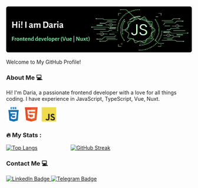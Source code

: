 ![Header](./github-header-image.png)

Welcome to My GitHub Profile! 

### About Me 💻
Hi! I'm Daria, a passionate frontend developer with a love for all things coding. I have experience in JavaScript, TypeScript, Vue, Nuxt.

<div>
  <img src="https://github.com/devicons/devicon/blob/master/icons/css3/css3-plain-wordmark.svg"  title="CSS3" alt="CSS" width="40" height="40"/>&nbsp;
  <img src="https://github.com/devicons/devicon/blob/master/icons/html5/html5-original.svg" title="HTML5" alt="HTML" width="40" height="40"/>&nbsp;
  <img src="https://github.com/devicons/devicon/blob/master/icons/javascript/javascript-original.svg" title="JavaScript" alt="JavaScript" width="40" height="40"/>&nbsp;
</div>

### :fire: My Stats :
<div style="display: grid; grid-template-columns: 1fr 2fr; gap: 10px;">
  <a href="https://github.com/anuraghazra/github-readme-stats">
    <img src="https://github-readme-stats.vercel.app/api/top-langs/?username=boikodaria22&layout=donut-vertical&theme=gruvbox" alt="Top Langs" style="width: 25%; height: 100%; object-fit: cover;"/>
  </a>
  <a href="https://git.io/streak-stats">
    <img src="http://github-readme-streak-stats.herokuapp.com?user=boikodaria22&theme=gruvbox&hide_border=true" alt="GitHub Streak" style="width: auto; height: auto; object-fit: cover;"/>
  </a>
</div>

### Contact Me 💻
<div id="badges">
 <a href="https://www.linkedin.com/in/daria-boiko-1156a4149">
  <img src="https://img.shields.io/badge/LinkedIn-blue?logo=linkedin&logoColor=white&style=for-the-badge" alt="LinkedIn Badge"/>
 </a>
 <a href="https://t.me/shadi_di_di">
  <img src="https://img.shields.io/badge/Telegram-blue?logo=telegram&logoColor=white&style=for-the-badge" alt="Telegram Badge"/>
 </a>
</div>

<!--
**boikodaria22/boikodaria22** is a ✨ _special_ ✨ repository because its `README.md` (this file) appears on your GitHub profile.

Here are some ideas to get you started:

- 🔭 I’m currently working on ...
- 🌱 I’m currently learning ...
- 👯 I’m looking to collaborate on ...
- 🤔 I’m looking for help with ...
- 💬 Ask me about ...
- 📫 How to reach me: ...
- 😄 Pronouns: ...
- ⚡ Fun fact: ...
-->

